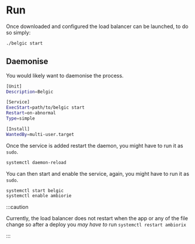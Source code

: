 # Run

Once downloaded and configured the load balancer can be launched,
to do so simply:

```bash
./belgic start
```

## Daemonise

You would likely want to daemonise the process.

```bash
[Unit]
Description=Belgic

[Service]
ExecStart=path/to/belgic start
Restart=on-abnormal
Type=simple

[Install]
WantedBy=multi-user.target
```

Once the service is added restart the daemon, you might have to run it as `sudo`.

```bash
systemctl daemon-reload
```

You can then start and enable the service, again, you might have to run it as `sudo`.

```bash
systemctl start belgic
systemctl enable ambiorie
```

:::caution

Currently, the load balancer does not restart when the app
or any of the file change so after a deploy you _may have to_
run `systemctl restart ambiorix`

:::
